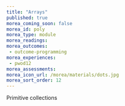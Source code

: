 ```yaml
---
title: "Arrays"
published: true
morea_coming_soon: false
morea_id: poly
morea_type: module
morea_readings:
morea_outcomes:
 - outcome-programming
morea_experiences:
 - pwod12
morea_assessments:
morea_icon_url: /morea/materials/dots.jpg
morea_sort_order: 12
---
```


Primitive collections